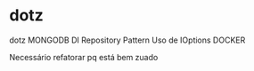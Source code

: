 # dotz
dotz
MONGODB
DI
Repository Pattern
Uso de IOptions
DOCKER

Necessário refatorar pq está bem zuado
